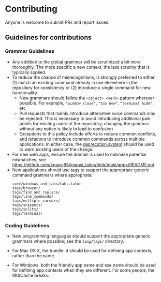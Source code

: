 # Contributing

Anyone is welcome to submit PRs and report issues.

## Guidelines for contributions

### Grammar Guidelines

- Any addition to the global grammar will be scrutinized a bit more thoroughly. The more specific a new context, the less scrutiny that is typically applied.
- To reduce the chance of misrecognitions, is strongly preferred to either (1) match an existing command already in use elsewhere in the repository for consistency or (2) introduce a single command for new functionality.
  - New grammars should follow the `<object> <verb>` pattern wherever possible.  For example, `"window close"`, `"tab new"`, `"terminal hide"`, etc
  - Pull requests that mainly introduce alternative voice commands may be rejected. This is necessary to avoid introducing additional pain points for existing users of the repository; changing the grammar without any notice is likely to lead to confusion
  - Exceptions to this policy include efforts to reduce common conflicts, and refactors to introduce common commands across multiple applications. In either case, the [deprecation system](https://github.com/knausj85/knausj_talon/blob/main/core/deprecations.py) should be used to warn existing users of the change.
- For new web apps, ensure the domain is used to minimize potential mismatches; see
  https://github.com/knausj85/knausj_talon/blob/main/apps/README.md.
- New applications should use [tags](https://talon.wiki/unofficial_talon_docs/#tags) to support the appropriate generic command grammars where appropriate:
  ```
  core/windows_and_tabs/tabs.talon
  tags/browser/
  tags/find_and_replace/
  tags/line_commands/
  tags/multiple_cursors/
  tags/snippets/
  tags/splits/
  tags/terminal/
  ```

### Coding Guidelines

- New programming languages should support the appropriate generic grammars where possible; see the `lang/tags/` directory.

- For Mac OS X, the bundle id should be used for defining app contexts, rather than the name.

- For Windows, both the friendly app name and exe name should be used for defining app contexts when they are different. For some people, the MUICache breaks.
